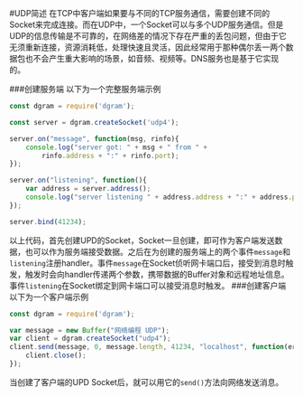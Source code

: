 #UDP简述
在TCP中客户端如果要与不同的TCP服务通信，需要创建不同的Socket来完成连接。而在UDP中，一个Socket可以与多个UDP服务通信。但是UDP的信息传输是不可靠的，在网络差的情况下存在严重的丢包问题，但由于它无须重新连接，资源消耗低，处理快速且灵活，因此经常用于那种偶尔丢一两个数据包也不会产生重大影响的场景，如音频、视频等。DNS服务也是基于它实现的。

###创建服务端
以下为一个完整服务端示例
```javascript
const dgram = require('dgram');

const server = dgram.createSocket('udp4');

server.on("message", function(msg, rinfo){
    console.log("server got: " + msg + " from " + 
        rinfo.address + ":" + rinfo.port);
});

server.on("listening", function(){
    var address = server.address();
    console.log("server listening " + address.address + ":" + address.port);
});

server.bind(41234);
```
以上代码，首先创建UPD的Socket，Socket一旦创建，即可作为客户端发送数据，也可以作为服务端接受数据。之后在为创建的服务端上的两个事件`message`和`listening`注册handler。事件`message`在Socket侦听网卡端口后，接受到消息时触发，触发时会向handler传递两个参数，携带数据的Buffer对象和远程地址信息。事件`listening`在Socket绑定到网卡端口可以接受消息时触发。
###创建客户端
以下为一个客户端示例
```javascript
const dgram = require('dgram');

var message = new Buffer("网络编程 UDP");
var client = dgram.createSocket("udp4");
client.send(message, 0, message.length, 41234, "localhost", function(err, bytes){
    client.close();
});
```
当创建了客户端的UPD Socket后，就可以用它的`send()`方法向网络发送消息。
